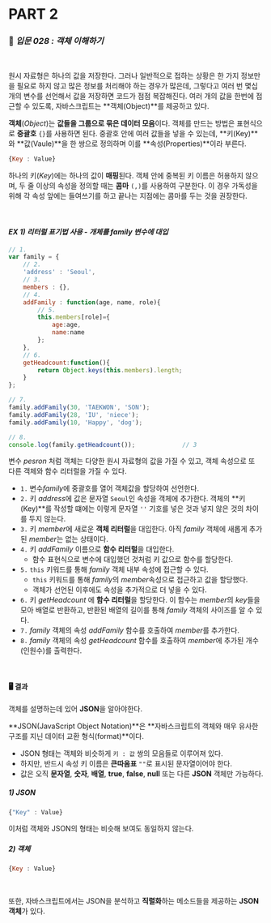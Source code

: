 # PART 2

###  :pencil: ***입문 028 :  객체 이해하기***

<br>

원시 자료형은 하나의 값을 저장한다. 그러나 일반적으로 접하는 상황은 한 가지 정보만을 필요로 하지 않고 많은 정보를 처리해야 하는 경우가 많은데, 그렇다고 여러 번 몇십 개의 변수를 선언해서 값을 저장하면 코드가 점점 복잡해진다. 여러 개의 값을 한번에 접근할 수 있도록, 자바스크립트는 **객체(Object)**를 제공하고 있다.

 **객체**(*Object*)는 **값들을 그룹으로 묶은 데이터 모음**이다. 객체를 만드는 방법은 표현식으로 **중괄호** `{}`를 사용하면 된다. 중괄호 안에 여러 값들을 넣을 수 있는데, **키(Key)**와 **값(Vaule)**을 한 쌍으로 정의하며 이를 **속성(Properties)**이라 부른다. 

```javascript
{Key : Value}
```

하나의 키(*Key*)에는 하나의 값이 **매핑**된다. 객체 안에 중복된 키 이름은 허용하지 않으며, 두 줄 이상의 속성을 정의할 때는 **콤마** `(,)`를 사용하여 구분한다. 이 경우 가독성을 위해 각 속성 앞에는 들여쓰기를 하고 끝나는 지점에는 콤마를 두는 것을 권장한다.

<br>

#### _EX 1) 리터럴 표기법 사용 - 개체를 family 변수에 대입_

```javascript
// 1.
var family = {
    // 2.
    'address' : 'Seoul',
    // 3.
    members : {},
    // 4.
    addFamily : function(age, name, role){
        // 5.
        this.members[role]={
            age:age,
            name:name
        };
    },
    // 6.
    getHeadcount:function(){
        return Object.keys(this.members).length;
    }
};

// 7.
family.addFamily(30, 'TAEKWON', 'SON');
family.addFamily(28, 'IU', 'niece');
family.addFamily(10, 'Happy', 'dog');

// 8.
console.log(family.getHeadcount());				// 3
```

변수 *pesron* 처럼 객체는 다양한 원시 자료형의 값을 가질 수 있고, 객체 속성으로 또 다른 객체와 함수 리터럴을 가질 수 있다.

- `1.` 변수*family*에 중괄호를 열어 객체값을 할당하여 선언한다. 
- `2.` 키 *address*에 값은 문자열 `Seoul`인 속성을 객체에 추가한다. 객체의 **키(Key)**를 작성할 떄에는 이렇게 문자열 `''` 기호를 넣은 것과 넣지 않은 것의 차이를 두지 않는다. 
- `3.` 키 *member*에 새로운 **객체 리터럴**을 대입한다. 아직 *family* 객체에 새롭게 추가된 *member*는 없는 상태이다. 
- `4.` 키 *addFamily* 이름으로 **함수 리터럴**을 대입한다. 
  - 함수 표현식으로 변수에 대입했던 것처럼 키 값으로 함수를 할당한다.
- `5.` `this` 키워드를 통해 *family* 객체 내부 속성에 접근할 수 있다. 
  -  `this` 키워드를 통해  *family*의 *member*속성으로 접근하고  값을 할당했다.
  - 객체가 선언된 이후에도 속성을 추가적으로 더 넣을 수 있다.
- `6.` 키 *getHeadcount* 에 **함수 리터럴**을 할당한다. 이 함수는 *member*의 *key*들을 모아 배열로 반환하고, 반환된 배열의 길이를 통해 *family* 객체의 사이즈를 알 수 있다.
- `7.` *family* 객체의 속성 *addFamily* 함수를 호출하여 *member*를 추가한다. 
- `8.` *family* 객체의 속성 *getHeadcount* 함수를 호출하여 *member*에 추가된 개수(인원수)를 출력한다.

<br>

#### :desktop_computer: 결과

객체를 설명하는데 있어 **JSON**을 알아야한다.

**JSON(JavaScript Object Notation)**은 **자바스크립트의 객체와 매우 유사한 구조를 지닌 데이터 교환 형식(format)**이다. 

- JSON 형태는 객체와 비슷하게 `키 : 값` 쌍의 모음들로 이루어져 있다. 
- 하지만, 반드시 속성 키 이름은 **큰따옴표** `""`로 표시된 문자열이어야 한다.
- 값은 오직 **문자열**, **숫자**, **배열**, **true**, **false**, **null** 또는 다른 **JSON** 객체만 가능하다.

##### 1) JSON

```javascript
{"Key" : Value}
```

이처럼 객체와 JSON의 형태는 비슷해 보여도 동일하지 않는다. 

##### 2) 객체

```javascript
{Key : Value}
```

 <br>

또한, 자바스크립트에서는 JSON을 분석하고 **직렬화**하는 메소드들을 제공하는 **JSON 객체**가 있다. 
